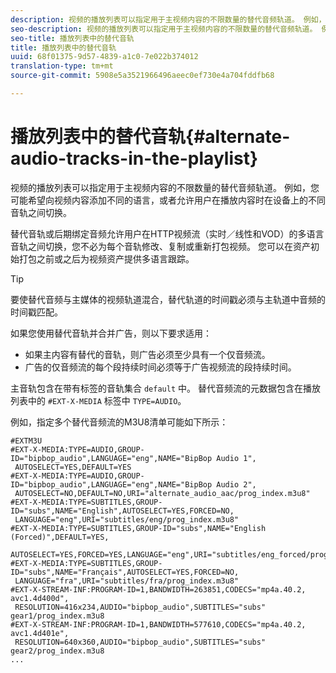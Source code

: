 ```yaml
---
description: 视频的播放列表可以指定用于主视频内容的不限数量的替代音频轨道。 例如，您可能希望向视频内容添加不同的语言，或者允许用户在播放内容时在设备上的不同音轨之间切换。
seo-description: 视频的播放列表可以指定用于主视频内容的不限数量的替代音频轨道。 例如，您可能希望向视频内容添加不同的语言，或者允许用户在播放内容时在设备上的不同音轨之间切换。
seo-title: 播放列表中的替代音轨
title: 播放列表中的替代音轨
uuid: 68f01375-9d57-4839-a1c0-7e022b374012
translation-type: tm+mt
source-git-commit: 5908e5a3521966496aeec0ef730e4a704fddfb68

---
```



# 播放列表中的替代音轨{#alternate-audio-tracks-in-the-playlist}

视频的播放列表可以指定用于主视频内容的不限数量的替代音频轨道。 例如，您可能希望向视频内容添加不同的语言，或者允许用户在播放内容时在设备上的不同音轨之间切换。

替代音轨或后期绑定音频允许用户在HTTP视频流（实时／线性和VOD）的多语言音轨之间切换，您不必为每个音轨修改、复制或重新打包视频。 您可以在资产初始打包之前或之后为视频资产提供多语言跟踪。

>[!TIP]
>
>要使替代音频与主媒体的视频轨道混合，替代轨道的时间戳必须与主轨道中音频的时间戳匹配。

如果您使用替代音轨并合并广告，则以下要求适用：

* 如果主内容有替代的音轨，则广告必须至少具有一个仅音频流。
* 广告的仅音频流的每个段持续时间必须等于广告视频流的段持续时间。

主音轨包含在带有标签的音轨集合 `default` 中。 替代音频流的元数据包含在播放列表中的 `#EXT-X-MEDIA` 标签中 `TYPE=AUDIO`。

例如，指定多个替代音频流的M3U8清单可能如下所示：

```
#EXTM3U
#EXT-X-MEDIA:TYPE=AUDIO,GROUP-ID="bipbop_audio",LANGUAGE="eng",NAME="BipBop Audio 1",
 AUTOSELECT=YES,DEFAULT=YES
#EXT-X-MEDIA:TYPE=AUDIO,GROUP-ID="bipbop_audio",LANGUAGE="eng",NAME="BipBop Audio 2",
 AUTOSELECT=NO,DEFAULT=NO,URI="alternate_audio_aac/prog_index.m3u8"
#EXT-X-MEDIA:TYPE=SUBTITLES,GROUP-ID="subs",NAME="English",AUTOSELECT=YES,FORCED=NO,
 LANGUAGE="eng",URI="subtitles/eng/prog_index.m3u8"
#EXT-X-MEDIA:TYPE=SUBTITLES,GROUP-ID="subs",NAME="English (Forced)",DEFAULT=YES,
 AUTOSELECT=YES,FORCED=YES,LANGUAGE="eng",URI="subtitles/eng_forced/prog_index.m3u8"
#EXT-X-MEDIA:TYPE=SUBTITLES,GROUP-ID="subs",NAME="Français",AUTOSELECT=YES,FORCED=NO,
 LANGUAGE="fra",URI="subtitles/fra/prog_index.m3u8"
#EXT-X-STREAM-INF:PROGRAM-ID=1,BANDWIDTH=263851,CODECS="mp4a.40.2, avc1.4d400d",
 RESOLUTION=416x234,AUDIO="bipbop_audio",SUBTITLES="subs" 
gear1/prog_index.m3u8
#EXT-X-STREAM-INF:PROGRAM-ID=1,BANDWIDTH=577610,CODECS="mp4a.40.2, avc1.4d401e",
 RESOLUTION=640x360,AUDIO="bipbop_audio",SUBTITLES="subs"
gear2/prog_index.m3u8
...
```

